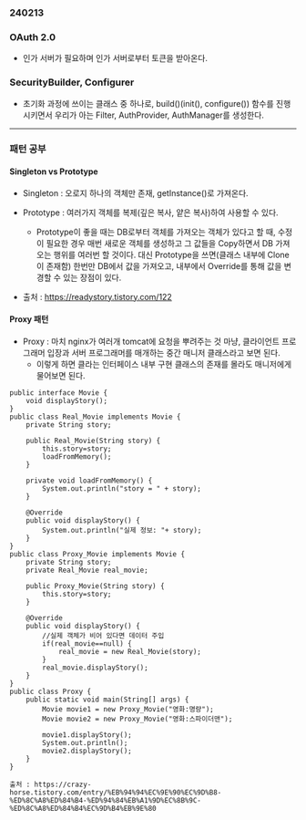 ### 240213

### OAuth 2.0
 - 인가 서버가 필요하며 인가 서버로부터 토큰을 받아온다.

### SecurityBuilder, Configurer

 - 초기화 과정에 쓰이는 클래스 중 하나로, build()(init(), configure()) 함수를 진행시키면서 우리가 아는 Filter, AuthProvider, AuthManager를 생성한다.


----

### 패턴 공부

 #### Singleton vs Prototype

 - Singleton : 오로지 하나의 객체만 존재, getInstance()로 가져온다.

 - Prototype : 여러가지 객체를 복제(깊은 복사, 얕은 복사)하여 사용할 수 있다.
    * Prototype이 좋을 때는 DB로부터 객체를 가져오는 객체가 있다고 할 때, 수정이 필요한 경우 매번 새로운 객체를 생성하고 그 값들을 Copy하면서 DB 가져오는 행위를 여러번 할 것이다. 대신 Prototype을 쓰면(클래스 내부에 Clone이 존재함) 한번만 DB에서 값을 가져오고, 내부에서 Override를 통해 값을 변경할 수 있는 장점이 있다.

 - 출처 : https://readystory.tistory.com/122

#### Proxy 패턴

 - Proxy : 마치 nginx가 여러개 tomcat에 요청을 뿌려주는 것 마냥, 클라이언트 프로그래머 입장과 서버 프로그래머를 매개하는 중간 매니저 클래스라고 보면 된다.
    * 이렇게 하면 클라는 인터페이스 내부 구현 클래스의 존재를 몰라도 매니저에게 물어보면 된다.

```
public interface Movie {
    void displayStory();
}
public class Real_Movie implements Movie {
    private String story;

    public Real_Movie(String story) {
        this.story=story;
        loadFromMemory();
    }

    private void loadFromMemory() {
        System.out.println("story = " + story);
    }

    @Override
    public void displayStory() {
        System.out.println("실제 정보: "+ story);
    }
}
public class Proxy_Movie implements Movie {
    private String story;
    private Real_Movie real_movie;

    public Proxy_Movie(String story) {
        this.story=story;
    }

    @Override
    public void displayStory() {
        //실제 객체가 비어 있다면 데이터 주입
        if(real_movie==null) {
            real_movie = new Real_Movie(story);
        }
        real_movie.displayStory();
    }
}
public class Proxy {
    public static void main(String[] args) {
        Movie movie1 = new Proxy_Movie("영화:명량");
        Movie movie2 = new Proxy_Movie("영화:스파이더맨");

        movie1.displayStory();
        System.out.println();
        movie2.displayStory();
    }
}

출처 : https://crazy-horse.tistory.com/entry/%EB%94%94%EC%9E%90%EC%9D%B8-%ED%8C%A8%ED%84%B4-%ED%94%84%EB%A1%9D%EC%8B%9C-%ED%8C%A8%ED%84%B4%EC%9D%B4%EB%9E%80
```
